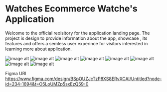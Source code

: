 # Watches Ecommerce Watche's Application 
Welcome to the official reoisitory for the application landing page. The project is design to provide information about the app, showcase , its features and offers a semless user experince for visitors interested in learning more about application.


![image alt](https://github.com/AwaisKazi7/Ecommerece-Watch/blob/9a527132b79c628842467d8ecc8901b28a0a64e7/iPhone%2014%20%26%2015%20Pro%20Max%20-%2014.png)
![image alt](https://github.com/AwaisKazi7/Ecommerece-Watch/blob/9a527132b79c628842467d8ecc8901b28a0a64e7/iPhone%2014%20%26%2015%20Pro%20Max%20-%2015.png)
![image alt](https://github.com/AwaisKazi7/Ecommerece-Watch/blob/9a527132b79c628842467d8ecc8901b28a0a64e7/iPhone%2014%20%26%2015%20Pro%20Max%20-%2016.png)
![image alt](https://github.com/AwaisKazi7/Ecommerece-Watch/blob/346d3ba19977f490931e01109faec502c44b4526/iPhone%2014%20%26%2015%20Pro%20Max%20-%2010.png)
![image alt](https://github.com/AwaisKazi7/Ecommerece-Watch/blob/9a527132b79c628842467d8ecc8901b28a0a64e7/iPhone%2014%20%26%2015%20Pro%20Max%20-%2011.png)
![image alt](https://github.com/AwaisKazi7/Ecommerece-Watch/blob/9a527132b79c628842467d8ecc8901b28a0a64e7/iPhone%2014%20%26%2015%20Pro%20Max%20-%2012.png)
![image alt](https://github.com/AwaisKazi7/Ecommerece-Watch/blob/9a527132b79c628842467d8ecc8901b28a0a64e7/iPhone%2014%20%26%2015%20Pro%20Max%20-%2013.png)
![image alt](https://github.com/AwaisKazi7/Ecommerece-Watch/blob/9a527132b79c628842467d8ecc8901b28a0a64e7/iPhone%2014%20%26%2015%20Pro%20Max%20-%2017.png)

Figma URl 
https://www.figma.com/design/BSpOUZJcTzP8XS8ERvXCAl/Untitled?node-id=234-1694&t=O5LoUMZp5sxEzQ59-0


